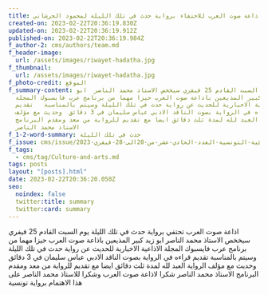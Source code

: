 ```yaml
---
title: موعد على اذاعة صوت العرب للاحتفاء برواية حدث في تلك الليلة لمحمود الحرشاني
created-on: 2023-02-22T20:36:19.830Z
updated-on: 2023-02-22T20:36:19.912Z
published-on: 2023-02-22T20:36:19.984Z
f_author-2: cms/authors/team.md
f_header-image:
  url: /assets/images/riwayet-hadatha.jpg
f_thumbnail:
  url: /assets/images/riwayet-hadatha.jpg
f_photo-credit: الموقع
f_summary-content: يوم السبت القادم 25 فيفري سيخخص الاستاذ محمد الناصر  ابو
  زيد  كبير المذيعين باذاعة صوت العرب حيزا مهما من برنامج عرب فايسبوك المجلة
  الاذاعية الاخبارية للحديث عن رواية حدث في تلك الليلة وسيتم بالمناسبة   تقديم
  قراءه في الرواية بصوت الناقد الادبي عباس سليمان في 3 دقائق  وحديث مع مؤلف
  الرواية العبد لله لمدة ثلث دقائق ايضا مع تقديم للرواية من معد ومقدم البرنامج
  الاستاذ محمد الناصر
f_1-2-word-summary: حدث في تلك الليلة
f_issue: cms/issue/مجلة-الثقافية-التونسية-العدد-الحادي-عشر-من-20الى-28-فيفري-2023.md
f_tags:
  - cms/tag/Culture-and-arts.md
tags: posts
layout: "[posts].html"
date: 2023-02-22T20:36:20.050Z
seo:
  noindex: false
  twitter:title: summary
  twitter:card: summary
---
```

اذاعة صوت العرب تحتفي برواية حدث في تلك الليلة يوم السبت القادم 25 فيفري سيخخص الاستاذ محمد الناصر  ابو زيد  كبير المذيعين باذاعة صوت العرب حيزا مهما من برنامج عرب فايسبوك المجلة الاذاعية الاخبارية للحديث عن رواية حدث في تلك الليلة وسيتم بالمناسبة   تقديم قراءه في الرواية بصوت الناقد الادبي عباس سليمان في 3 دقائق  وحديث مع مؤلف الرواية العبد لله لمدة ثلث دقائق ايضا مع تقديم للرواية من معد ومقدم البرنامج الاستاذ محمد الناصر شكرا لاذاعة صوت العرب وشكرا للاستاذ محمد الناصر على هذا الاهتمام برواية تونسية